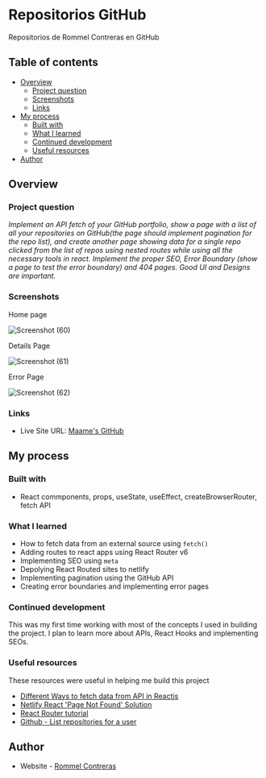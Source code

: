 # Repositorios GitHub 

Repositorios de Rommel Contreras en GitHub

## Table of contents

- [Overview](#overview)
  - [Project question](#project-question)
  - [Screenshots](#screenshots)
  - [Links](#links)
- [My process](#my-process)
  - [Built with](#built-with)
  - [What I learned](#what-i-learned)
  - [Continued development](#continued-development)
  - [Useful resources](#useful-resources)
- [Author](#author)

## Overview

### Project question

*Implement an API fetch of your GitHub portfolio, show a page with a list of all your repositories on GitHub(the page should implement pagination for the repo list), and create another page showing data for a single repo clicked from the list of repos using nested routes while using all the necessary tools in react. Implement the proper SEO, Error Boundary (show a page to test the error boundary) and 404 pages. Good UI and Designs are important.* 

### Screenshots

Home page

![Screenshot (60)](https://user-images.githubusercontent.com/85899285/200161939-f482a2b2-04db-42d5-be2d-cfa5a2cadfea.png)

Details Page

![Screenshot (61)](https://user-images.githubusercontent.com/85899285/200161968-89989096-5ffc-4128-841e-4a8d84cbc1fb.png)


Error Page

![Screenshot (62)](https://user-images.githubusercontent.com/85899285/200161976-3fd23840-08c1-4aba-8134-82a84195c625.png)


### Links

- Live Site URL: [Maame's GitHub](https://githubportfolio-maame.netlify.app/)

## My process

### Built with

- React commponents, props, useState, useEffect, createBrowserRouter, fetch API

### What I learned

- How to fetch data from an external source using `fetch()`
- Adding routes to react apps using React Router v6
- Implementing SEO using `meta`
- Depolying React Routed sites to netlify
- Implementing pagination using the GitHub API
- Creating error boundaries and implementing error pages


### Continued development

This was my first time working with most of the concepts I used in building the project. I plan to learn more about APIs, React Hooks and implementing SEOs.


### Useful resources

These resources were useful in helping me build this project

- [Different Ways to fetch data from API in Reactjs](https://statusneo.com/different-ways-to-fetch-data-from-api-in-reactjs/) 
- [Netlify React 'Page Not Found' Solution](https://www.youtube.com/watch?v=JCM_xoWbF70)
- [React Router tutorial](https://reactrouter.com/en/main/start/tutorial)
- [Github - List repositories for a user](https://docs.github.com/en/rest/repos/repos#list-repositories-for-a-user)

## Author

- Website - [Rommel Contreras](https://blog.cenitlab.com/)


